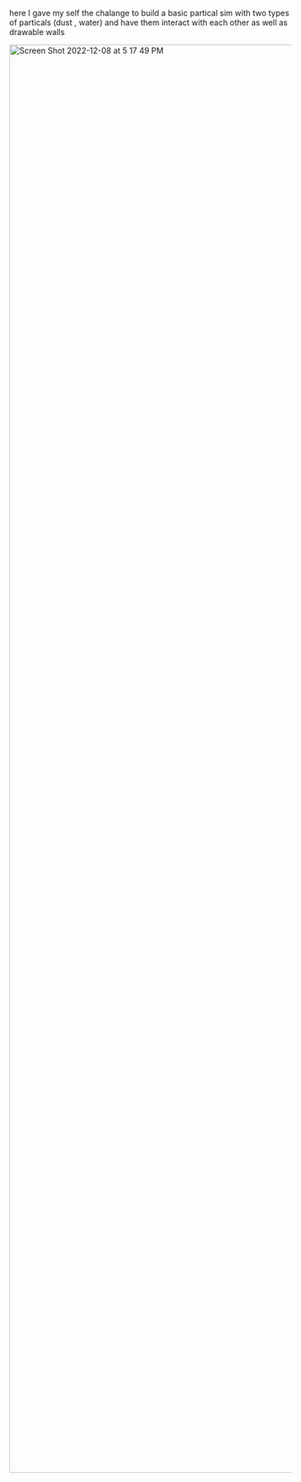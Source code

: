 here I gave my self the chalange to build a basic partical sim with two types of particals (dust , water) and have them interact with each other as well as drawable walls

<img width="2544" alt="Screen Shot 2022-12-08 at 5 17 49 PM" src="https://user-images.githubusercontent.com/87624652/206378075-78276533-43cf-4f87-bc21-c92563eb2581.png">


